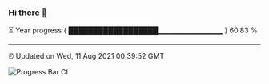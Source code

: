 ### Hi there 👋

⏳ Year progress { ██████████████████▁▁▁▁▁▁▁▁▁▁▁▁ } 60.83 %

---

⏰ Updated on Wed, 11 Aug 2021 00:39:52 GMT

![Progress Bar CI](https://github.com/liununu/liununu/workflows/Progress%20Bar%20CI/badge.svg)
